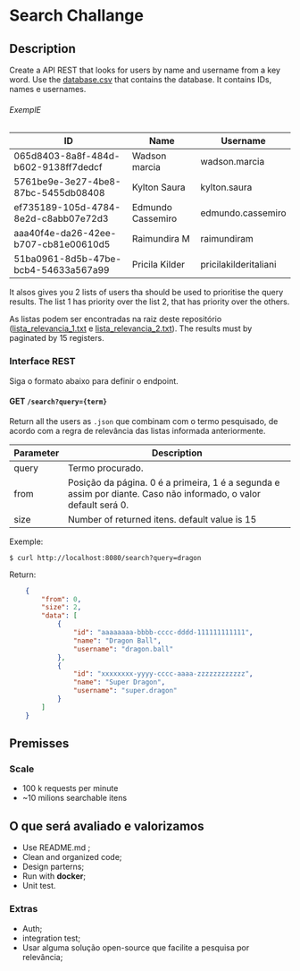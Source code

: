 # Search Challange

## Description

Create a API REST that looks for users by name and username from a key word. 
Use the [database.csv](database.csv) that contains the database. It contains IDs, names e usernames.

###### ExemplE
| ID                                   | Name              | Username             |
|--------------------------------------|-------------------|----------------------|
| 065d8403-8a8f-484d-b602-9138ff7dedcf | Wadson marcia     | wadson.marcia        |
| 5761be9e-3e27-4be8-87bc-5455db08408  | Kylton Saura      | kylton.saura         |
| ef735189-105d-4784-8e2d-c8abb07e72d3 | Edmundo Cassemiro | edmundo.cassemiro    |
| aaa40f4e-da26-42ee-b707-cb81e00610d5 | Raimundira M      | raimundiram          |
| 51ba0961-8d5b-47be-bcb4-54633a567a99 | Pricila Kilder    | pricilakilderitaliani|


It alsos gives you 2 lists of users tha should be used to prioritise the query results.
The list 1 has priority over the list 2, that has priority over the others.

As listas podem ser encontradas na raiz deste repositório ([lista_relevancia_1.txt](lista_relevancia_1.txt) e [lista_relevancia_2.txt](lista_relevancia_2.txt)).
The results must by paginated by 15 registers.

### Interface REST

Siga o formato abaixo para definir o endpoint.

#### GET `/search?query={term}`

Return all the users as `.json` que combinam com o termo pesquisado, de acordo com a regra de relevância das listas informada anteriormente.

| Parameter  | Description                 |
|------------|-----------------------------|
| query      | Termo procurado.                                                                                                 |
| from       | Posição da página. 0 é a primeira, 1 é a segunda e assim por diante.  Caso não informado, o valor default será 0.|
| size       | Number of  returned itens. default value is 15                               |


Exemple: 

`$ curl http://localhost:8080/search?query=dragon`

Return:
```json
    {
        "from": 0,
        "size": 2,
        "data": [
            {
                "id": "aaaaaaaa-bbbb-cccc-dddd-111111111111",
                "name": "Dragon Ball",
                "username": "dragon.ball"
            },
            {
                "id": "xxxxxxxx-yyyy-cccc-aaaa-zzzzzzzzzzzz",
                "name": "Super Dragon",
                "username": "super.dragon"
            }
        ]
    }

```

## Premisses

### Scale 

* 100 k requests per minute
* ~10 milions searchable itens  

## O que será avaliado e valorizamos

* Use README.md ;
* Clean and organized code;
* Design parterns;
* Run with **docker**;
* Unit test.


### Extras
* Auth;
* integration test;
* Usar alguma solução open-source que facilite a pesquisa por relevância;

